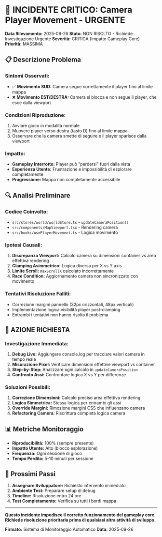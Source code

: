 # 🚨 INCIDENTE CRITICO: Camera Player Movement - URGENTE

**Data Rilevamento:** 2025-09-26
**Stato:** NON RISOLTO - Richiede Investigazione Urgente
**Severità:** CRITICA (Impatto Gameplay Core)
**Priorità:** MASSIMA

## 📋 **Descrizione Problema**

### **Sintomi Osservati:**
- ✅ **Movimento SUD:** Camera segue correttamente il player fino al limite mappa
- ❌ **Movimento EST/DESTRA:** Camera si blocca e non segue il player, che esce dalla viewport

### **Condizioni Riproduzione:**
1. Avviare gioco in modalità normale
2. Muovere player verso destra (tasto D) fino al limite mappa
3. Osservare che la camera smette di seguire e il player sparisce dalla viewport

### **Impatto:**
- **Gameplay Interrotto:** Player può "perdersi" fuori dalla vista
- **Esperienza Utente:** Frustrazione e impossibilità di esplorare completamente
- **Progressione:** Mappa non completamente accessibile

## 🔍 **Analisi Preliminare**

### **Codice Coinvolto:**
- `src/stores/world/worldStore.ts` - `updateCameraPosition()`
- `src/components/MapViewport.tsx` - Rendering camera
- `src/hooks/usePlayerMovement.ts` - Logica movimento

### **Ipotesi Causali:**
1. **Discrepanza Viewport:** Calcolo camera su dimensioni container vs area effettiva rendering
2. **Clamping Asimmetrico:** Logica diversa per X vs Y axis
3. **Limite Scroll:** `maxScrollX` calcolato incorrettamente
4. **Race Condition:** Aggiornamento camera non sincronizzato con movimento

### **Tentativi Risoluzione Falliti:**
- Correzione margini pannello (32px orizzontali, 48px verticali)
- Implementazione logica visibilità player post-clamping
- Entrambi i tentativi non hanno risolto il problema

## 🚨 **AZIONE RICHIESTA**

### **Investigazione Immediata:**
1. **Debug Live:** Aggiungere console.log per tracciare valori camera in tempo reale
2. **Misurazione Pixel:** Verificare dimensioni effettive viewport vs container
3. **Step-by-Step:** Analizzare ogni calcolo in `updateCameraPosition`
4. **Confronto Assi:** Confrontare logica X vs Y per differenze

### **Soluzioni Possibili:**
1. **Correzione Dimensioni:** Calcolo preciso area effettiva rendering
2. **Logica Simmetrica:** Stessa logica per entrambi gli assi
3. **Override Margini:** Rimozione margini CSS che influenzano camera
4. **Refactoring Camera:** Riscrittura completa logica camera

## 📊 **Metriche Monitoraggio**

- **Riproducibilità:** 100% (sempre presente)
- **Impatto Utente:** Alto (blocco esplorazione)
- **Frequenza:** Ogni sessione di gioco
- **Tempo Perdita:** 5-10 minuti per sessione

## 🎯 **Prossimi Passi**

1. **Assegnare Sviluppatore:** Richiesto intervento immediato
2. **Ambiente Test:** Preparare setup di debug
3. **Timeline:** Risoluzione entro 24 ore
4. **Test Completamento:** Verifica su tutti i bordi mappa

---

**Questo incidente impedisce il corretto funzionamento del gameplay core. Richiede risoluzione prioritaria prima di qualsiasi altra attività di sviluppo.**

**Firmato:** Sistema di Monitoraggio Automatico
**Data:** 2025-09-26